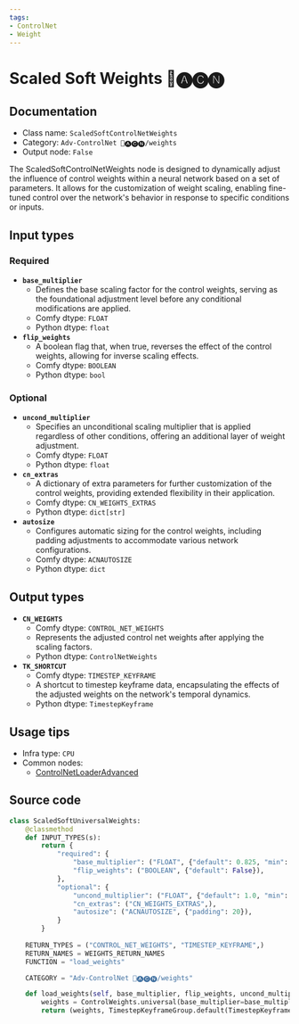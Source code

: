 ```yaml
---
tags:
- ControlNet
- Weight
---
```


# Scaled Soft Weights 🛂🅐🅒🅝
## Documentation
- Class name: `ScaledSoftControlNetWeights`
- Category: `Adv-ControlNet 🛂🅐🅒🅝/weights`
- Output node: `False`

The ScaledSoftControlNetWeights node is designed to dynamically adjust the influence of control weights within a neural network based on a set of parameters. It allows for the customization of weight scaling, enabling fine-tuned control over the network's behavior in response to specific conditions or inputs.
## Input types
### Required
- **`base_multiplier`**
    - Defines the base scaling factor for the control weights, serving as the foundational adjustment level before any conditional modifications are applied.
    - Comfy dtype: `FLOAT`
    - Python dtype: `float`
- **`flip_weights`**
    - A boolean flag that, when true, reverses the effect of the control weights, allowing for inverse scaling effects.
    - Comfy dtype: `BOOLEAN`
    - Python dtype: `bool`
### Optional
- **`uncond_multiplier`**
    - Specifies an unconditional scaling multiplier that is applied regardless of other conditions, offering an additional layer of weight adjustment.
    - Comfy dtype: `FLOAT`
    - Python dtype: `float`
- **`cn_extras`**
    - A dictionary of extra parameters for further customization of the control weights, providing extended flexibility in their application.
    - Comfy dtype: `CN_WEIGHTS_EXTRAS`
    - Python dtype: `dict[str]`
- **`autosize`**
    - Configures automatic sizing for the control weights, including padding adjustments to accommodate various network configurations.
    - Comfy dtype: `ACNAUTOSIZE`
    - Python dtype: `dict`
## Output types
- **`CN_WEIGHTS`**
    - Comfy dtype: `CONTROL_NET_WEIGHTS`
    - Represents the adjusted control net weights after applying the scaling factors.
    - Python dtype: `ControlNetWeights`
- **`TK_SHORTCUT`**
    - Comfy dtype: `TIMESTEP_KEYFRAME`
    - A shortcut to timestep keyframe data, encapsulating the effects of the adjusted weights on the network's temporal dynamics.
    - Python dtype: `TimestepKeyframe`
## Usage tips
- Infra type: `CPU`
- Common nodes:
    - [ControlNetLoaderAdvanced](../../ComfyUI-Advanced-ControlNet/Nodes/ControlNetLoaderAdvanced.md)



## Source code
```python
class ScaledSoftUniversalWeights:
    @classmethod
    def INPUT_TYPES(s):
        return {
            "required": {
                "base_multiplier": ("FLOAT", {"default": 0.825, "min": 0.0, "max": 1.0, "step": 0.001}, ),
                "flip_weights": ("BOOLEAN", {"default": False}),
            },
            "optional": {
                "uncond_multiplier": ("FLOAT", {"default": 1.0, "min": 0.0, "max": 1.0, "step": 0.01}, ),
                "cn_extras": ("CN_WEIGHTS_EXTRAS",),
                "autosize": ("ACNAUTOSIZE", {"padding": 20}),
            }
        }
    
    RETURN_TYPES = ("CONTROL_NET_WEIGHTS", "TIMESTEP_KEYFRAME",)
    RETURN_NAMES = WEIGHTS_RETURN_NAMES
    FUNCTION = "load_weights"

    CATEGORY = "Adv-ControlNet 🛂🅐🅒🅝/weights"

    def load_weights(self, base_multiplier, flip_weights, uncond_multiplier: float=1.0, cn_extras: dict[str]={}):
        weights = ControlWeights.universal(base_multiplier=base_multiplier, flip_weights=flip_weights, uncond_multiplier=uncond_multiplier, extras=cn_extras)
        return (weights, TimestepKeyframeGroup.default(TimestepKeyframe(control_weights=weights))) 

```
